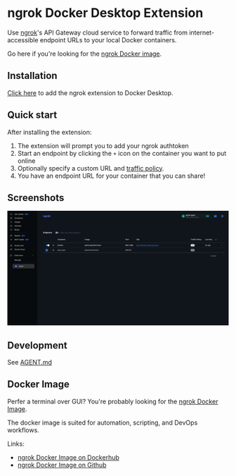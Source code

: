 # ngrok Docker Desktop Extension

Use [ngrok](https://ngrok.com)'s API Gateway cloud service to forward traffic from internet-accessible endpoint URLs to your local Docker containers.

Go here if you're looking for the [ngrok Docker image](#docker-image).

## Installation

[Click here](https://open.docker.com/extensions/marketplace?extensionId=ngrok/ngrok-docker-extension) to add the ngrok extension to Docker Desktop.

## Quick start

After installing the extension:

1. The extension will prompt you to add your ngrok authtoken
2. Start an endpoint by clicking the `+` icon on the container you want to put online
3. Optionally specify a custom URL and [traffic policy](https://ngrok.com/docs/traffic-policy/).
4. You have an endpoint URL for your container that you can share!

## Screenshots
<img width="1292" alt="containers" src="./resources/screenshot.png">

## Development

See [AGENT.md](AGENT.md)

## Docker Image

Perfer a terminal over GUI? You're probably looking for the [ngrok Docker Image](https://hub.docker.com/r/ngrok/ngrok).

The docker image is suited for automation, scripting, and DevOps workflows. 

Links:
- [ngrok Docker Image on Dockerhub](https://hub.docker.com/r/ngrok/ngrok)
- [ngrok Docker Image on Github](https://github.com/ngrok/docker-ngrok)
